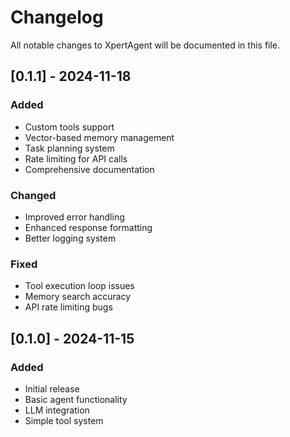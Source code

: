 # Changelog

All notable changes to XpertAgent will be documented in this file.

## [0.1.1] - 2024-11-18

### Added
- Custom tools support
- Vector-based memory management
- Task planning system
- Rate limiting for API calls
- Comprehensive documentation

### Changed
- Improved error handling
- Enhanced response formatting
- Better logging system

### Fixed
- Tool execution loop issues
- Memory search accuracy
- API rate limiting bugs

## [0.1.0] - 2024-11-15

### Added
- Initial release
- Basic agent functionality
- LLM integration
- Simple tool system